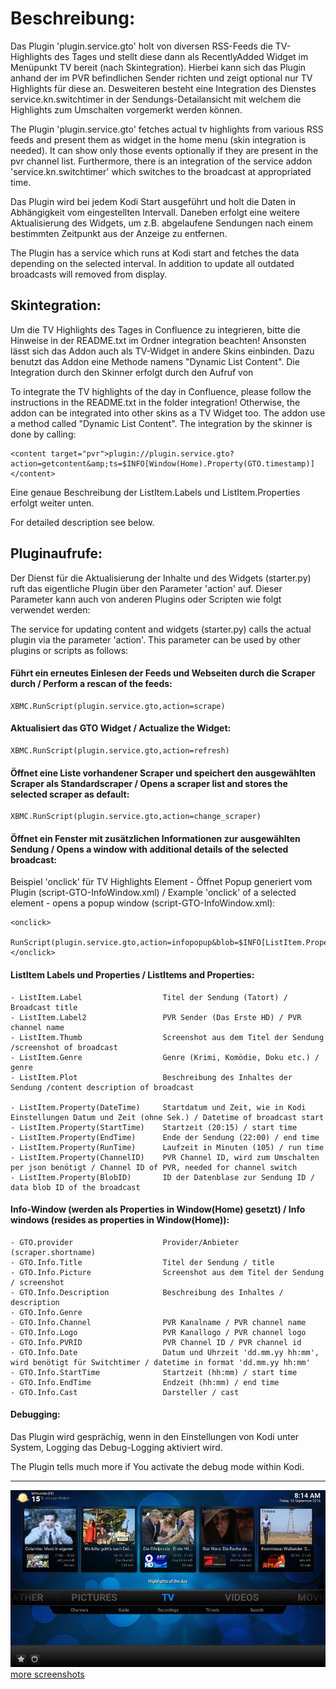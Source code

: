 <h1>Beschreibung:</h1>


Das Plugin 'plugin.service.gto' holt von diversen RSS-Feeds die TV-Highlights des Tages und stellt diese dann als RecentlyAdded Widget im Menüpunkt TV bereit (nach Skintegration).
Hierbei kann sich das Plugin anhand der im PVR befindlichen Sender richten und zeigt optional nur TV Highlights für diese an. Desweiteren besteht eine Integration des Dienstes service.kn.switchtimer in der Sendungs-Detailansicht mit welchem die Highlights zum Umschalten vorgemerkt werden können.

The Plugin 'plugin.service.gto' fetches actual tv highlights from various RSS feeds and present them as widget in the home menu (skin integration is needed). It can show only those events optionally if they are present in the pvr channel list. Furthermore, there is an integration of the service addon 'service.kn.switchtimer' which switches to the broadcast at appropriated time.  

Das Plugin wird bei jedem Kodi Start ausgeführt und holt die Daten in Abhängigkeit vom eingestellten Intervall. Daneben erfolgt eine weitere Aktualisierung des Widgets, um z.B. abgelaufene Sendungen nach einem bestimmten Zeitpunkt aus der Anzeige zu entfernen.

The Plugin has a service which runs at Kodi start and fetches the data depending on the selected interval. In addition to update all outdated broadcasts will removed from display. 

## Skintegration:

Um die TV Highlights des Tages in Confluence zu integrieren, bitte die Hinweise in der README.txt im Ordner integration beachten! Ansonsten lässt sich das Addon auch als TV-Widget in andere Skins einbinden. Dazu benutzt das Addon eine Methode namens "Dynamic List Content". Die Integration durch den Skinner erfolgt durch den Aufruf von

To integrate the TV highlights of the day in Confluence, please follow the instructions in the README.txt in the folder integration! Otherwise, the addon can be integrated into other skins as a TV Widget too. The addon use a method called "Dynamic List Content". The integration by the skinner is done by calling:

    <content target="pvr">plugin://plugin.service.gto?action=getcontent&amp;ts=$INFO[Window(Home).Property(GTO.timestamp)]</content>

Eine genaue Beschreibung der ListItem.Labels und ListItem.Properties erfolgt weiter unten.

For detailed description see below.

## Pluginaufrufe:

Der Dienst für die Aktualisierung der Inhalte und des Widgets (starter.py) ruft das eigentliche Plugin über den Parameter 'action' auf. Dieser Parameter kann auch von anderen Plugins oder Scripten wie folgt verwendet werden:

The service for updating content and widgets (starter.py) calls the actual plugin via the parameter 'action'. This parameter can be used by other plugins or scripts as follows:

#### Führt ein erneutes Einlesen der Feeds und Webseiten durch die Scraper durch / Perform a rescan of the feeds:

    XBMC.RunScript(plugin.service.gto,action=scrape)

#### Aktualisiert das GTO Widget / Actualize the Widget:

    XBMC.RunScript(plugin.service.gto,action=refresh)

#### Öffnet eine Liste vorhandener Scraper und speichert den ausgewählten Scraper als Standardscraper / Opens a scraper list and stores the selected scraper as default:

    XBMC.RunScript(plugin.service.gto,action=change_scraper)

#### Öffnet ein Fenster mit zusätzlichen Informationen zur ausgewählten Sendung / Opens a window with additional details of the selected broadcast:

Beispiel 'onclick' für TV Highlights Element - Öffnet Popup generiert vom Plugin (script-GTO-InfoWindow.xml) / Example 'onclick' of a selected element - opens a popup window (script-GTO-InfoWindow.xml):

    <onclick>
        RunScript(plugin.service.gto,action=infopopup&blob=$INFO[ListItem.Property(BlobID))
    </onclick>

#### ListItem Labels und Properties / ListItems and Properties:

    - ListItem.Label                  Titel der Sendung (Tatort) / Broadcast title
    - ListItem.Label2                 PVR Sender (Das Erste HD) / PVR channel name
    - ListItem.Thumb                  Screenshot aus dem Titel der Sendung /screenshot of broadcast
    - ListItem.Genre                  Genre (Krimi, Komödie, Doku etc.) / genre
    - ListItem.Plot                   Beschreibung des Inhaltes der Sendung /content description of broadcast

    - ListItem.Property(DateTime)     Startdatum und Zeit, wie in Kodi Einstellungen Datum und Zeit (ohne Sek.) / Datetime of broadcast start
    - ListItem.Property(StartTime)    Startzeit (20:15) / start time
    - ListItem.Property(EndTime)      Ende der Sendung (22:00) / end time
    - ListItem.Property(RunTime)      Laufzeit in Minuten (105) / run time
    - ListItem.Property(ChannelID)    PVR Channel ID, wird zum Umschalten per json benötigt / Channel ID of PVR, needed for channel switch
    - ListItem.Property(BlobID)       ID der Datenblase zur Sendung ID / data blob ID of the broadcast

#### Info-Window (werden als Properties in Window(Home) gesetzt) / Info windows (resides as properties in Window(Home)):

    - GTO.provider                    Provider/Anbieter (scraper.shortname)
    - GTO.Info.Title                  Titel der Sendung / title
    - GTO.Info.Picture                Screenshot aus dem Titel der Sendung / screenshot
    - GTO.Info.Description            Beschreibung des Inhaltes / description
    - GTO.Info.Genre
    - GTO.Info.Channel                PVR Kanalname / PVR channel name
    - GTO.Info.Logo                   PVR Kanallogo / PVR channel logo
    - GTO.Info.PVRID                  PVR Channel ID / PVR channel id
    - GTO.Info.Date                   Datum und Uhrzeit 'dd.mm.yy hh:mm', wird benötigt für Switchtimer / datetime in format 'dd.mm.yy hh:mm'
    - GTO.Info.StartTime              Startzeit (hh:mm) / start time
    - GTO.Info.EndTime                Endzeit (hh:mm) / end time
    - GTO.Info.Cast                   Darsteller / cast

#### Debugging:

Das Plugin wird gesprächig, wenn in den Einstellungen von Kodi unter System, Logging das Debug-Logging aktiviert wird.

The Plugin tells much more if You activate the debug mode within Kodi.

----------------------------------------------------------------------------------------------------------------------
![Screenshot](resources/lib/media/screenshots/screenshot_0.jpg)
[more screenshots](resources/lib/media/screenshots)

